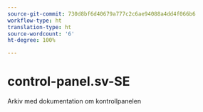```yaml
---
source-git-commit: 730d8bf6d40679a777c2c6ae94088a4dd4f066b6
workflow-type: ht
translation-type: ht
source-wordcount: '6'
ht-degree: 100%

---
```

# control-panel.sv-SE

Arkiv med dokumentation om kontrollpanelen
